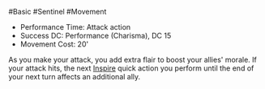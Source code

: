 #Basic #Sentinel #Movement
 
- Performance Time: Attack action
- Success DC: Performance (Charisma), DC 15
- Movement Cost: 20'
 
As you make your attack, you add extra flair to boost your allies' morale. If your attack hits, the next [Inspire](Action%20Economy.md) quick action you perform until the end of your next turn affects an additional ally.